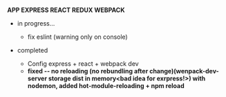 **APP EXPRESS REACT REDUX WEBPACK**


- in progress...
  - fix eslint (warning only on console)

- completed
  - Config express + react + webpack dev
  - **fixed -- no reloading (no rebundling after change)(wenpack-dev-server storage dist in memory<bad idea for exrpress!>) with nodemon, added hot-module-reloading + npm reload**

